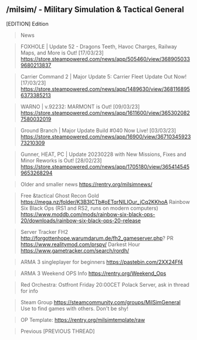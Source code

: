 /milsim/ - Military Simulation & Tactical General
----------------------------------------------------
[EDITION] Edition

>News

>FOXHOLE | Update 52 - Dragons Teeth, Havoc Charges, Railway Maps, and More is Out! [17/03/23]
https://store.steampowered.com/news/app/505460/view/3689050339680213837

>Carrier Command 2 | Major Update 5: Carrier Fleet Update Out Now! [17/03/23]
https://store.steampowered.com/news/app/1489630/view/3681168956373385213

>WARNO | v.92232: MARMONT is Out! [09/03/23]
https://store.steampowered.com/news/app/1611600/view/3653020827580032019

>Ground Branch | Major Update Build #040 Now Live! [03/03/23]
https://store.steampowered.com/news/app/16900/view/3671034592373210309

>Gunner, HEAT, PC | Update 20230228 with New Missions, Fixes and Minor Reworks is Out! [28/02/23]
https://store.steampowered.com/news/app/1705180/view/3654145459653268294

>Older and smaller news
https://rentry.org/milsimnews/

>Free &tactical
Ghost Recon Gold
https://mega.nz/folder/K3B3lCTb#oETqrNILIOur_jCq2KKhoA
Rainbow Six Black Ops (RS1 and RS2, runs on modern computers)
https://www.moddb.com/mods/rainbow-six-black-ops-20/downloads/rainbow-six-black-ops-20-release

>Server Tracker
>FH2
http://forgottenhope.warumdarum.de/fh2_gameserver.php?
>PR
https://www.realitymod.com/prspy/
>Darkest Hour
https://www.gametracker.com/search/rordh/

>ARMA 3 singleplayer for beginners
https://pastebin.com/2XX24Ff4

>ARMA 3 Weekend OPS Info
https://rentry.org/Weekend_Ops

>Red Orchestra: Ostfront
Friday 20:00CET Polack Server, ask in thread for info

>Steam Group
https://steamcommunity.com/groups/MilSimGeneral
Use to find games with others. Don't be shy!

>OP Template: 
https://rentry.org/milsimtemplate/raw

>Previous
[PREVIOUS THREAD]